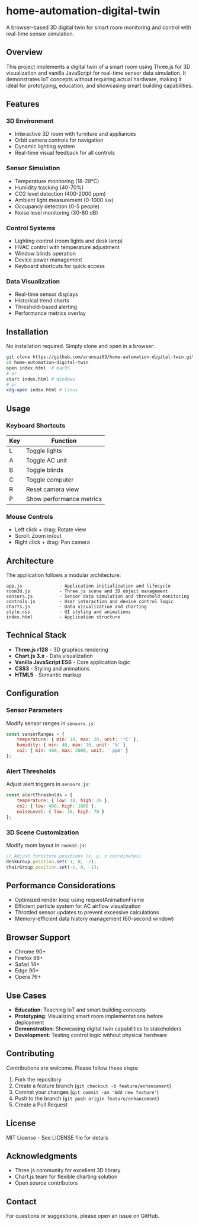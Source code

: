 # home-automation-digital-twin

A browser-based 3D digital twin for smart room monitoring and control with real-time sensor simulation.

## Overview

This project implements a digital twin of a smart room using Three.js for 3D visualization and vanilla JavaScript for real-time sensor data simulation. It demonstrates IoT concepts without requiring actual hardware, making it ideal for prototyping, education, and showcasing smart building capabilities.

## Features

### 3D Environment
- Interactive 3D room with furniture and appliances
- Orbit camera controls for navigation
- Dynamic lighting system
- Real-time visual feedback for all controls

### Sensor Simulation
- Temperature monitoring (18-28°C)
- Humidity tracking (40-70%)
- CO2 level detection (400-2000 ppm)
- Ambient light measurement (0-1000 lux)
- Occupancy detection (0-5 people)
- Noise level monitoring (30-80 dB)

### Control Systems
- Lighting control (room lights and desk lamp)
- HVAC control with temperature adjustment
- Window blinds operation
- Device power management
- Keyboard shortcuts for quick access

### Data Visualization
- Real-time sensor displays
- Historical trend charts
- Threshold-based alerting
- Performance metrics overlay

## Installation

No installation required. Simply clone and open in a browser:

```bash
git clone https://github.com/arunsai63/home-automation-digital-twin.git
cd home-automation-digital-twin
open index.html  # macOS
# or
start index.html # Windows
# or
xdg-open index.html # Linux
```

## Usage

### Keyboard Shortcuts

| Key | Function |
|-----|----------|
| L | Toggle lights |
| A | Toggle AC unit |
| B | Toggle blinds |
| C | Toggle computer |
| R | Reset camera view |
| P | Show performance metrics |

### Mouse Controls
- Left click + drag: Rotate view
- Scroll: Zoom in/out
- Right click + drag: Pan camera

## Architecture

The application follows a modular architecture:

```
app.js              - Application initialization and lifecycle
room3d.js           - Three.js scene and 3D object management
sensors.js          - Sensor data simulation and threshold monitoring
controls.js         - User interaction and device control logic
charts.js           - Data visualization and charting
style.css           - UI styling and animations
index.html          - Application structure
```

## Technical Stack

- **Three.js r128** - 3D graphics rendering
- **Chart.js 3.x** - Data visualization
- **Vanilla JavaScript ES6** - Core application logic
- **CSS3** - Styling and animations
- **HTML5** - Semantic markup

## Configuration

### Sensor Parameters

Modify sensor ranges in `sensors.js`:

```javascript
const sensorRanges = {
    temperature: { min: 18, max: 28, unit: '°C' },
    humidity: { min: 40, max: 70, unit: '%' },
    co2: { min: 400, max: 2000, unit: ' ppm' }
};
```

### Alert Thresholds

Adjust alert triggers in `sensors.js`:

```javascript
const alertThresholds = {
    temperature: { low: 18, high: 26 },
    co2: { low: 400, high: 1000 },
    noiseLevel: { low: 30, high: 70 }
};
```

### 3D Scene Customization

Modify room layout in `room3d.js`:

```javascript
// Adjust furniture positions (x, y, z coordinates)
deskGroup.position.set(-1, 0, -2);
chairGroup.position.set(-1, 0, -1);
```

## Performance Considerations

- Optimized render loop using requestAnimationFrame
- Efficient particle system for AC airflow visualization
- Throttled sensor updates to prevent excessive calculations
- Memory-efficient data history management (60-second window)

## Browser Support

- Chrome 90+
- Firefox 88+
- Safari 14+
- Edge 90+
- Opera 76+

## Use Cases

- **Education**: Teaching IoT and smart building concepts
- **Prototyping**: Visualizing smart room implementations before deployment
- **Demonstration**: Showcasing digital twin capabilities to stakeholders
- **Development**: Testing control logic without physical hardware

## Contributing

Contributions are welcome. Please follow these steps:

1. Fork the repository
2. Create a feature branch (`git checkout -b feature/enhancement`)
3. Commit your changes (`git commit -am 'Add new feature'`)
4. Push to the branch (`git push origin feature/enhancement`)
5. Create a Pull Request

## License

MIT License - See LICENSE file for details

## Acknowledgments

- Three.js community for excellent 3D library
- Chart.js team for flexible charting solution
- Open source contributors

## Contact

For questions or suggestions, please open an issue on GitHub.